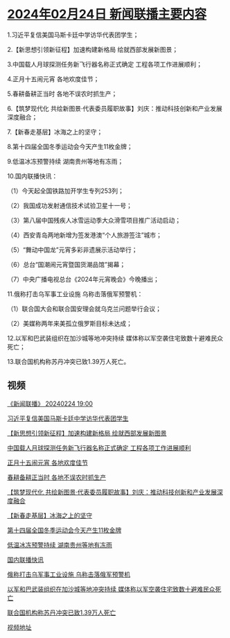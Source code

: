 # [2024年02月24日 新闻联播主要内容](https://tv.cctv.com/lm/xwlb/day/20240224.shtml)

1.习近平复信美国马斯卡廷中学访华代表团学生；

2.【新思想引领新征程】加速构建新格局 绘就西部发展新图景；

3.中国载人月球探测任务新飞行器名称正式确定 工程各项工作进展顺利；

4.正月十五闹元宵 各地欢度佳节；

5.春耕备耕正当时 各地不误农时抓生产；

6.【筑梦现代化 共绘新图景·代表委员履职故事】刘庆：推动科技创新和产业发展深度融合；

7.【新春走基层】冰海之上的坚守；

8.第十四届全国冬季运动会今天产生11枚金牌；

9.低温冰冻预警持续 湖南贵州等地有冻雨；

10.国内联播快讯：

（1）今天起全国铁路加开学生专列253列；

（2）我国成功发射通信技术试验卫星十一号；

（3）第八届中国残疾人冰雪运动季大众滑雪项目推广活动启动；

（4）西安青岛两地新增为签发港澳“个人旅游签注”城市；

（5）“舞动中国龙”元宵多彩非遗展示活动举行；

（6）总台“国潮闹元宵暨国货潮品馆”揭幕；

（7）中央广播电视总台《2024年元宵晚会》今晚播出；

11.俄称打击乌军事工业设施 乌称击落俄军预警机：

（1）联合国大会和联合国安理会就乌克兰问题举行会议；

（2）美媒称两年来美孤立俄罗斯目标未达成；

12.以军和巴武装组织在加沙城等地冲突持续 媒体称以军空袭住宅致数十避难民众死亡；

13.联合国机构称苏丹冲突已致1.39万人死亡。

## 视频

[《新闻联播》 20240224 19:00](https://tv.cctv.com/2024/02/24/VIDEbopuKgruZrUnTFDYatq9240224.shtml)

[习近平复信美国马斯卡廷中学访华代表团学生](https://tv.cctv.com/2024/02/24/VIDEu1qnej5BX4wvFPqoprQQ240224.shtml)

[【新思想引领新征程】加速构建新格局 绘就西部发展新图景](https://tv.cctv.com/2024/02/24/VIDEWGDAJuAkTTXny9fm5mBc240224.shtml)

[中国载人月球探测任务新飞行器名称正式确定 工程各项工作进展顺利](https://tv.cctv.com/2024/02/24/VIDECqzKpnfG0Z4orKh6QaBk240224.shtml)

[正月十五闹元宵 各地欢度佳节](https://tv.cctv.com/2024/02/24/VIDEtGxzTcYGCuPPUoiyDvvn240224.shtml)

[春耕备耕正当时 各地不误农时抓生产](https://tv.cctv.com/2024/02/24/VIDECj7D34o2unIJuGdMPrdb240224.shtml)

[【筑梦现代化 共绘新图景·代表委员履职故事】刘庆：推动科技创新和产业发展深度融合](https://tv.cctv.com/2024/02/24/VIDEZ1myxlHenZGBbY0NtYLa240224.shtml)

[【新春走基层】冰海之上的坚守](https://tv.cctv.com/2024/02/24/VIDEYN2afH32skYshgFbuwsm240224.shtml)

[第十四届全国冬季运动会今天产生11枚金牌](https://tv.cctv.com/2024/02/24/VIDEFTobLi1f1D9wsBRVRXQU240224.shtml)

[低温冰冻预警持续 湖南贵州等地有冻雨](https://tv.cctv.com/2024/02/24/VIDEQc9iGnX5zVQ2K1Zc8mD4240224.shtml)

[国内联播快讯](https://tv.cctv.com/2024/02/24/VIDEtnDybmhvuKiwAXhnHUEa240224.shtml)

[俄称打击乌军事工业设施 乌称击落俄军预警机](https://tv.cctv.com/2024/02/24/VIDECL1zAXsy9AJvbAKQtUwL240224.shtml)

[以军和巴武装组织在加沙城等地冲突持续 媒体称以军空袭住宅致数十避难民众死亡](https://tv.cctv.com/2024/02/24/VIDEGVgN3ppB24bGiMLOmJwX240224.shtml)

[联合国机构称苏丹冲突已致1.39万人死亡](https://tv.cctv.com/2024/02/24/VIDEr6rYufMSEeBv0Rc4FwHl240224.shtml)

[视频地址](https://tv.cctv.com/lm/xwlb/day/20240224.shtml) 

